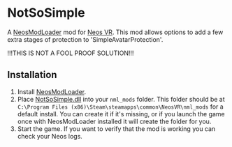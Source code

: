 # NotSoSimple

A [NeosModLoader](https://github.com/zkxs/NeosModLoader) mod for [Neos VR](https://neos.com/). This mod allows options to add a few extra stages of protection to 'SimpleAvatarProtection'.

!!!THIS IS NOT A FOOL PROOF SOLUTION!!!

## Installation
1. Install [NeosModLoader](https://github.com/zkxs/NeosModLoader).
1. Place [NotSoSimple.dll](https://github.com/Sox-NeosVR/NotSimple/releases/latest/download/NotSoSimple.dll) into your `nml_mods` folder. This folder should be at `C:\Program Files (x86)\Steam\steamapps\common\NeosVR\nml_mods` for a default install. You can create it if it's missing, or if you launch the game once with NeosModLoader installed it will create the folder for you.
1. Start the game. If you want to verify that the mod is working you can check your Neos logs.